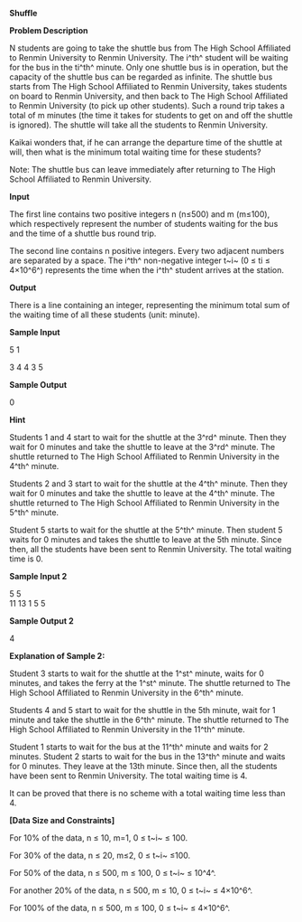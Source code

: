 **Shuffle**

**Problem Description**

N students are going to take the shuttle bus from The High School Affiliated to Renmin University to Renmin University. The i^th^ student will be waiting for the bus in the ti^th^ minute. Only one shuttle bus is in operation, but the capacity of the shuttle bus can be regarded as infinite. The shuttle bus starts from The High School Affiliated to Renmin University, takes students on board to Renmin University, and then back to The High School Affiliated to Renmin University (to pick up other students). Such a round trip takes a total of m minutes (the time it takes for students to get on and off the shuttle is ignored). The shuttle will take all the students to Renmin University.

Kaikai wonders that, if he can arrange the departure time of the shuttle at will, then what is the minimum total waiting time for these students?

Note: The shuttle bus can leave immediately after returning to The High School Affiliated to Renmin University.

**Input**

The first line contains two positive integers n (n≤500) and m (m≤100), which respectively represent the number of students waiting for the bus and the time of a shuttle bus round trip.

The second line contains n positive integers. Every two adjacent numbers are separated by a space. The i^th^ non-negative integer t~i~ (0 ≤ ti ≤ 4×10^6^) represents the time when the i^th^ student arrives at the station.

**Output**

There is a line containing an integer, representing the minimum total sum of the waiting time of all these students (unit: minute).

**Sample Input**

5 1

3 4 4 3 5

**Sample Output**

0

**Hint**

Students 1 and 4 start to wait for the shuttle at the 3^rd^ minute. Then they wait for 0 minutes and take the shuttle to leave at the 3^rd^ minute. The shuttle returned to The High School Affiliated to Renmin University in the 4^th^ minute.

Students 2 and 3 start to wait for the shuttle at the 4^th^ minute. Then they wait for 0 minutes and take the shuttle to leave at the 4^th^ minute. The shuttle returned to The High School Affiliated to Renmin University in the 5^th^ minute.

Student 5 starts to wait for the shuttle at the 5^th^ minute. Then student 5 waits for 0 minutes and takes the shuttle to leave at the 5th minute. Since then, all the students have been sent to Renmin University. The total waiting time is 0.

**Sample Input 2**

5 5\
11 13 1 5 5

**Sample Output 2**

4

**Explanation of Sample 2:**

Student 3 starts to wait for the shuttle at the 1^st^ minute, waits for 0 minutes, and takes the ferry at the 1^st^ minute. The shuttle returned to The High School Affiliated to Renmin University in the 6^th^ minute.

Students 4 and 5 start to wait for the shuttle in the 5th minute, wait for 1 minute and take the shuttle in the 6^th^ minute. The shuttle returned to The High School Affiliated to Renmin University in the 11^th^ minute.

Student 1 starts to wait for the bus at the 11^th^ minute and waits for 2 minutes. Student 2 starts to wait for the bus in the 13^th^ minute and waits for 0 minutes. They leave at the 13th minute. Since then, all the students have been sent to Renmin University. The total waiting time is 4.

It can be proved that there is no scheme with a total waiting time less than 4.

**\[Data Size and Constraints\]**

For 10% of the data, n ≤ 10, m=1, 0 ≤ t~i~ ≤ 100.

For 30% of the data, n ≤ 20, m≤2, 0 ≤ t~i~ ≤100.

For 50% of the data, n ≤ 500, m ≤ 100, 0 ≤ t~i~ ≤ 10^4^.

For another 20% of the data, n ≤ 500, m ≤ 10, 0 ≤ t~i~ ≤ 4×10^6^.

For 100% of the data, n ≤ 500, m ≤ 100, 0 ≤ t~i~ ≤ 4×10^6^.
